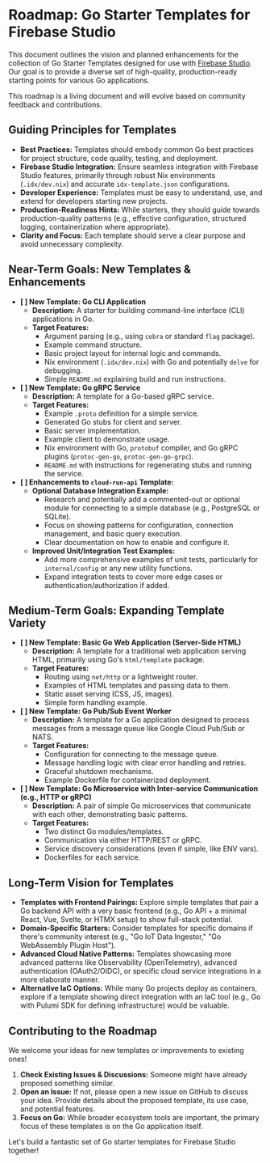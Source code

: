 # Roadmap: Go Starter Templates for Firebase Studio

This document outlines the vision and planned enhancements for the collection of Go Starter Templates designed for use with [Firebase Studio](https://studio.firebase.google.com/). Our goal is to provide a diverse set of high-quality, production-ready starting points for various Go applications.

This roadmap is a living document and will evolve based on community feedback and contributions.

## Guiding Principles for Templates

*   **Best Practices:** Templates should embody common Go best practices for project structure, code quality, testing, and deployment.
*   **Firebase Studio Integration:** Ensure seamless integration with Firebase Studio features, primarily through robust Nix environments (`.idx/dev.nix`) and accurate `idx-template.json` configurations.
*   **Developer Experience:** Templates must be easy to understand, use, and extend for developers starting new projects.
*   **Production-Readiness Hints:** While starters, they should guide towards production-quality patterns (e.g., effective configuration, structured logging, containerization where appropriate).
*   **Clarity and Focus:** Each template should serve a clear purpose and avoid unnecessary complexity.

## Near-Term Goals: New Templates & Enhancements

*   **[ ] New Template: Go CLI Application**
    *   **Description:** A starter for building command-line interface (CLI) applications in Go.
    *   **Target Features:**
        *   Argument parsing (e.g., using `cobra` or standard `flag` package).
        *   Example command structure.
        *   Basic project layout for internal logic and commands.
        *   Nix environment (`.idx/dev.nix`) with Go and potentially `delve` for debugging.
        *   Simple `README.md` explaining build and run instructions.
*   **[ ] New Template: Go gRPC Service**
    *   **Description:** A template for a Go-based gRPC service.
    *   **Target Features:**
        *   Example `.proto` definition for a simple service.
        *   Generated Go stubs for client and server.
        *   Basic server implementation.
        *   Example client to demonstrate usage.
        *   Nix environment with Go, `protobuf` compiler, and Go gRPC plugins (`protoc-gen-go`, `protoc-gen-go-grpc`).
        *   `README.md` with instructions for regenerating stubs and running the service.
*   **[ ] Enhancements to `cloud-run-api` Template:**
    *   **Optional Database Integration Example:**
        *   Research and potentially add a commented-out or optional module for connecting to a simple database (e.g., PostgreSQL or SQLite).
        *   Focus on showing patterns for configuration, connection management, and basic query execution.
        *   Clear documentation on how to enable and configure it.
    *   **Improved Unit/Integration Test Examples:**
        *   Add more comprehensive examples of unit tests, particularly for `internal/config` or any new utility functions.
        *   Expand integration tests to cover more edge cases or authentication/authorization if added.

## Medium-Term Goals: Expanding Template Variety

*   **[ ] New Template: Basic Go Web Application (Server-Side HTML)**
    *   **Description:** A template for a traditional web application serving HTML, primarily using Go's `html/template` package.
    *   **Target Features:**
        *   Routing using `net/http` or a lightweight router.
        *   Examples of HTML templates and passing data to them.
        *   Static asset serving (CSS, JS, images).
        *   Simple form handling example.
*   **[ ] New Template: Go Pub/Sub Event Worker**
    *   **Description:** A template for a Go application designed to process messages from a message queue like Google Cloud Pub/Sub or NATS.
    *   **Target Features:**
        *   Configuration for connecting to the message queue.
        *   Message handling logic with clear error handling and retries.
        *   Graceful shutdown mechanisms.
        *   Example Dockerfile for containerized deployment.
*   **[ ] New Template: Go Microservice with Inter-service Communication (e.g., HTTP or gRPC)**
    *   **Description:** A pair of simple Go microservices that communicate with each other, demonstrating basic patterns.
    *   **Target Features:**
        *   Two distinct Go modules/templates.
        *   Communication via either HTTP/REST or gRPC.
        *   Service discovery considerations (even if simple, like ENV vars).
        *   Dockerfiles for each service.

## Long-Term Vision for Templates

*   **Templates with Frontend Pairings:** Explore simple templates that pair a Go backend API with a very basic frontend (e.g., Go API + a minimal React, Vue, Svelte, or HTMX setup) to show full-stack potential.
*   **Domain-Specific Starters:** Consider templates for specific domains if there's community interest (e.g., "Go IoT Data Ingestor," "Go WebAssembly Plugin Host").
*   **Advanced Cloud Native Patterns:** Templates showcasing more advanced patterns like Observability (OpenTelemetry), advanced authentication (OAuth2/OIDC), or specific cloud service integrations in a more elaborate manner.
*   **Alternative IaC Options:** While many Go projects deploy as containers, explore if a template showing direct integration with an IaC tool (e.g., Go with Pulumi SDK for defining infrastructure) would be valuable.

## Contributing to the Roadmap

We welcome your ideas for new templates or improvements to existing ones!

1.  **Check Existing Issues & Discussions:** Someone might have already proposed something similar.
2.  **Open an Issue:** If not, please open a new issue on GitHub to discuss your idea. Provide details about the proposed template, its use case, and potential features.
3.  **Focus on Go:** While broader ecosystem tools are important, the primary focus of these templates is on the Go application itself.

Let's build a fantastic set of Go starter templates for Firebase Studio together!

